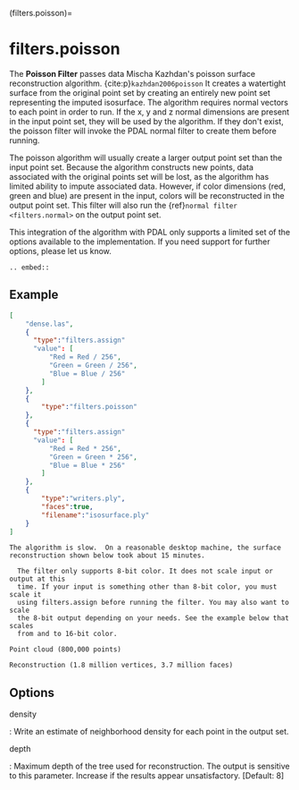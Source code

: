 (filters.poisson)=

# filters.poisson

The **Poisson Filter** passes data Mischa Kazhdan's poisson surface
reconstruction
algorithm. {cite:p}`kazhdan2006poisson`  It creates a watertight surface from the original
point set by creating an entirely new point set representing the imputed
isosurface.  The algorithm requires normal vectors to each point in order
to run.  If the x, y and z normal dimensions are present in the input point
set, they will be used by the algorithm.  If they don't exist, the poisson
filter will invoke the PDAL normal filter to create them before running.

The poisson algorithm will usually create a larger output point set
than the input point set.  Because the algorithm constructs new points, data
associated with the original points set will be lost, as the algorithm has
limited ability to impute associated data.  However, if color dimensions
(red, green and blue) are present in the input, colors will be reconstructed
in the output point set. This filter will also run the
{ref}`normal filter <filters.normal>` on the output point set.

This integration of the algorithm with PDAL only supports a limited set of
the options available to the implementation.  If you need support for further
options, please let us know.

```{eval-rst}
.. embed::
```

## Example

```json
[
    "dense.las",
    {
      "type":"filters.assign"
      "value": [
          "Red = Red / 256",
          "Green = Green / 256",
          "Blue = Blue / 256"
        ]
    },
    {
        "type":"filters.poisson"
    },
    {
      "type":"filters.assign"
      "value": [
          "Red = Red * 256",
          "Green = Green * 256",
          "Blue = Blue * 256"
        ]
    },
    {
        "type":"writers.ply",
        "faces":true,
        "filename":"isosurface.ply"
    }
]
```

```{note}
The algorithm is slow.  On a reasonable desktop machine, the surface
reconstruction shown below took about 15 minutes.
```


```{note}
  The filter only supports 8-bit color. It does not scale input or output at this
  time. If your input is something other than 8-bit color, you must scale it
  using filters.assign before running the filter. You may also want to scale
  the 8-bit output depending on your needs. See the example below that scales
  from and to 16-bit color.
```



```{figure} ../images/poisson_points.png
Point cloud (800,000 points)
```

```{figure} ../images/poisson_edges.png
Reconstruction (1.8 million vertices, 3.7 million faces)
```

## Options

density

: Write an estimate of neighborhood density for each point in the output
  set.

depth

: Maximum depth of the tree used for reconstruction. The output is sensitive
  to this parameter.  Increase if the results appear unsatisfactory.
  \[Default: 8\]

```{include} filter_opts.md
```


